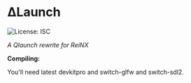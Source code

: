 # ΔLaunch
![License: ISC](https://img.shields.io/badge/license-ISC-red.svg)

*A Qlaunch rewrite for ReiNX*


**Compiling:**

You'll need latest devkitpro and switch-glfw and switch-sdl2.